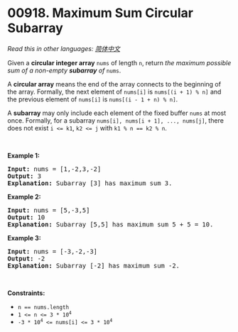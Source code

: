 # 00918. Maximum Sum Circular Subarray

  _Read this in other languages:_
    [_简体中文_](README.zh-CN.md)

<p>Given a <strong>circular integer array</strong> <code>nums</code> of length <code>n</code>, return <em>the maximum possible sum of a non-empty <strong>subarray</strong> of </em><code>nums</code>.</p>

<p>A <strong>circular array</strong> means the end of the array connects to the beginning of the array. Formally, the next element of <code>nums[i]</code> is <code>nums[(i + 1) % n]</code> and the previous element of <code>nums[i]</code> is <code>nums[(i - 1 + n) % n]</code>.</p>

<p>A <strong>subarray</strong> may only include each element of the fixed buffer <code>nums</code> at most once. Formally, for a subarray <code>nums[i], nums[i + 1], ..., nums[j]</code>, there does not exist <code>i &lt;= k1</code>, <code>k2 &lt;= j</code> with <code>k1 % n == k2 % n</code>.</p>

<p>&nbsp;</p>
<p><strong>Example 1:</strong></p>

<pre>
<strong>Input:</strong> nums = [1,-2,3,-2]
<strong>Output:</strong> 3
<strong>Explanation:</strong> Subarray [3] has maximum sum 3.
</pre>

<p><strong>Example 2:</strong></p>

<pre>
<strong>Input:</strong> nums = [5,-3,5]
<strong>Output:</strong> 10
<strong>Explanation:</strong> Subarray [5,5] has maximum sum 5 + 5 = 10.
</pre>

<p><strong>Example 3:</strong></p>

<pre>
<strong>Input:</strong> nums = [-3,-2,-3]
<strong>Output:</strong> -2
<strong>Explanation:</strong> Subarray [-2] has maximum sum -2.
</pre>

<p>&nbsp;</p>
<p><strong>Constraints:</strong></p>

<ul>
	<li><code>n == nums.length</code></li>
	<li><code>1 &lt;= n &lt;= 3 * 10<sup>4</sup></code></li>
	<li><code>-3 * 10<sup>4</sup> &lt;= nums[i] &lt;= 3 * 10<sup>4</sup></code></li>
</ul>

